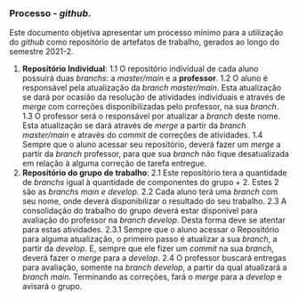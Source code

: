 ### Processo - _github_.

Este documento objetiva apresentar um processo mínimo para a utilização do _github_ como repositório de artefatos de trabalho, gerados ao longo do semestre 2021-2.
1. **Repositório Individual**:
   1.1 O repositório individual de cada aluno possuirá duas _branchs_: a _master/main_ e a **professor**.
   1.2 O aluno é responsável pela atualização da _branch master/main_. Esta atualização se dará por ocasião da resolução de atividades individuais e através de _merge_ com correções disponibilizadas pelo professor, na sua _branch_.
   1.3 O professor será o responsável por atualizar a _branch_ deste nome. Esta atualização se dará através de _merge_ a partir da _branch master/main_ e através do _commit_ de correções de atividades.
   1.4 Sempre que o aluno acessar seu repositório, deverá fazer um _merge_ a partir da _branch_ professor, para que sua _branch_ não fique desatualizada em relação à alguma correção de tarefa entregue.
2. **Repositório do grupo de trabalho**:
   2.1 Este repositório tera a quantidade de _branchs_ igual à quantidade de componentes do grupo + 2. Estes 2 são as _branchs main e develop_.
   2.2 Cada aluno terá uma _branch_ com seu nome, onde deverá disponibilizar o resultado do seu trabalho.
   2.3 A consolidação do trabalho do grupo deverá estar disponível para avaliação do professor na _branch develop_. Desta forma deve se atentar para estas atividades.
   2.3.1 Sempre que o aluno acessar o Repositório para alguma atualização, o primeiro passo é atualizar a sua _branch_, a partir da _develop_. E, sempre que ele fizer um _commit_ na sua _branch_, deverá fazer o _merge_ para a _develop_.
   2.4 O professor buscará entregas para avaliação, somente na _branch develop_, a partir da qual atualizará a _branch main_. Terminando as correções, fará o _merge_ para a _develop_ e avisará o grupo.
